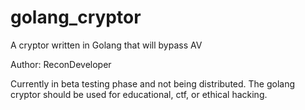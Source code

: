 # golang_cryptor
A cryptor written in Golang that will bypass AV

Author: ReconDeveloper

Currently in beta testing phase and not being distributed. The golang cryptor should be used for educational, ctf, or ethical hacking.

